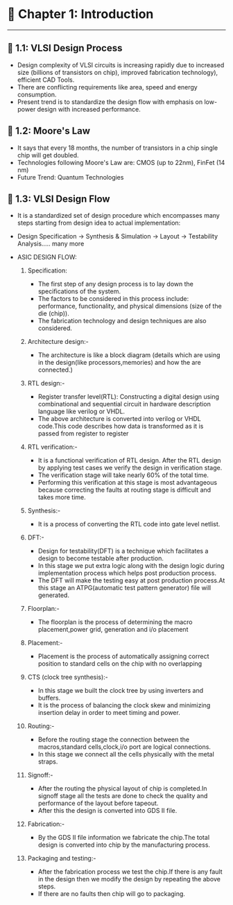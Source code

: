 # 📘 Chapter 1: Introduction
---

## 📝 1.1: VLSI Design Process

- Design complexity of VLSI circuits is increasing rapidly due to increased size (billions of transistors on chip), improved fabrication technology), efficient CAD Tools.
- There are conflicting requirements like area, speed and energy consumption.
- Present trend is to standardize the design flow with emphasis on low-power design with increased performance.

## 📝 1.2: Moore's Law

- It says that every 18 months, the number of transistors in a chip single chip will get doubled.
- Technologies following Moore's Law are: CMOS (up to 22nm), FinFet (14 nm)
- Future Trend: Quantum Technologies

## 📝 1.3: VLSI Design Flow

- It is a standardized set of design procedure which encompasses many steps starting from design idea to actual implementation:
- Design Specification -> Synthesis & Simulation -> Layout -> Testability Analysis..... many more
- ASIC DESIGN FLOW:

  1) Specification:
     * The first step of any design process is to lay down the specifications of the system.
     * The factors to be considered in this process include: performance, functionality, and physical dimensions (size of the die (chip)).
     * The fabrication technology and design techniques are also considered.

  2) Architecture design:-
     * The architecture is like a block diagram (details which are using in the design(like processors,memories) and how the are connected.)

  3) RTL design:-
     * Register transfer level(RTL): Constructing a digital design using combinational and sequential circuit in hardware description language like verilog or VHDL.
     * The above architecture is converted into verilog or VHDL code.This code describes how data is transformed as it is passed from register to register

  4) RTL verification:-
     * It is a functional verification of RTL design. After the RTL design by applying test cases we verify the design in verification stage.
     * The verification stage will take nearly 60% of the total time.
     * Performing this verification at this stage is most advantageous because correcting the faults at routing stage is difficult and takes more time.

  5) Synthesis:-
     * It is a process of converting the RTL code into gate level netlist.

  6) DFT:-
     * Design for testability(DFT) is a technique which facilitates a design to become testable after production.
     * In this stage we put extra logic along with the design logic during implementation process which helps post production process.
     * The DFT will make the testing easy at post production process.At this stage an ATPG(automatic test pattern generator) file will generated.

  7) Floorplan:-
     * The floorplan is the process of determining the macro placement,power grid, generation and i/o placement
  
  8) Placement:-
     * Placement is the process of automatically assigning correct position to standard cells on the chip with no overlapping
  
  9) CTS (clock tree synthesis):-
      * In this stage we built the clock tree by using inverters and buffers.
      * It is the process of balancing the clock skew and minimizing insertion delay in order to meet timing and power.

  10) Routing:-
      * Before the routing stage the connection between the macros,standard cells,clock,i/o port are logical connections.
      * In this stage we connect all the cells physically with the metal straps.

  11) Signoff:-
      * After the routing the physical layout of chip is completed.In signoff stage all the tests are done to check the quality and performance of the layout before tapeout.
      * After this the design is converted into GDS II file.

  12) Fabrication:-
      * By the GDS II file information we fabricate the chip.The total design is converted into chip by the manufacturing process.

  13) Packaging and testing:-
      * After the fabrication process we test the chip.If there is any fault in the design then we modify the design by repeating the above steps.
      * If there are no faults then chip will go to packaging.
  
